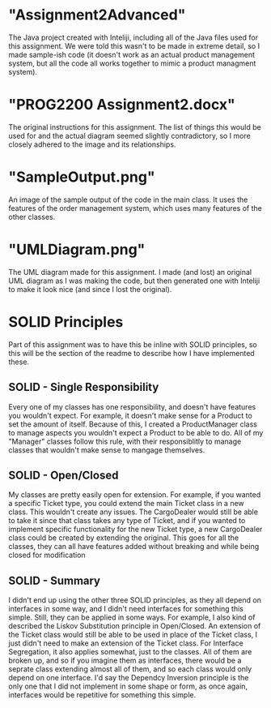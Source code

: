 # "Assignment2Advanced"
The Java project created with Inteliji, including all of the Java files used for this assignment. We were told this wasn't to be made in extreme detail, so I made sample-ish code (it doesn't work as an actual product management system, but all the code all works together to mimic a product managment system).

# "PROG2200 Assignment2.docx"
The original instructions for this assignment. The list of things this would be used for and the actual diagram seemed slightly contradictory, so I more closely adhered to the image and its relationships.

# "SampleOutput.png"
An image of the sample output of the code in the main class. It uses the features of the order management system, which uses many features of the other classes.

# "UMLDiagram.png"
The UML diagram made for this assignment. I made (and lost) an original UML diagram as I was making the code, but then generated one with Inteliji to make it look nice (and since I lost the original).

# SOLID Principles
Part of this assignment was to have this be inline with SOLID principles, so this will be the section of the readme to describe how I have implemented these.

## SOLID - Single Responsibility
Every one of my classes has one responsibility, and doesn't have features you wouldn't expect. For example, it doesn't make sense for a Product to set the amount of itself. Because of this, I created a ProductManager class to manage aspects you wouldn't expect a Product to be able to do. All of my "Manager" classes follow this rule, with their responsiblitly to manage classes that wouldn't make sense to mangage themselves.

## SOLID - Open/Closed
My classes are pretty easily open for extension. For example, if you wanted a specific Ticket type, you could extend the main Ticket class in a new class. This wouldn't create any issues. The CargoDealer would still be able to take it since that class takes any type of Ticket, and if you wanted to implement specific functionality for the new Ticket type, a new CargoDealer class could be created by extending the original. This goes for all the classes, they can all have features added without breaking and while being closed for modification

## SOLID - Summary
I didn't end up using the other three SOLID principles, as they all depend on interfaces in some way, and I didn't need interfaces for something this simple. Still, they can be applied in some ways. For example, I also kind of described the Liskov Substitution principle in Open/Closed. An extension of the Ticket class would still be able to be used in place of the Ticket class, I just didn't need to make an extension of the Ticket class. For Interface Segregation, it also applies somewhat, just to the classes. All of them are broken up, and so if you imagine them as interfaces, there would be a seprate class extending almost all of them, and so each class would only depend on one interface. I'd say the Dependcy Inversion principle is the only one that I did not implement in some shape or form, as once again, interfaces would be repetitive for something this simple.